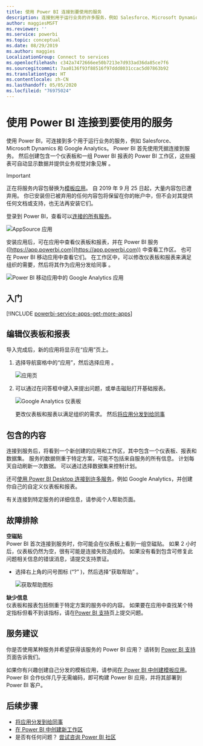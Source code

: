 ```yaml
---
title: 使用 Power BI 连接到要使用的服务
description: 连接到用于运行业务的许多服务，例如 Salesforce、Microsoft Dynamics CRM 和 Google Analytics。
author: maggiesMSFT
ms.reviewer: ''
ms.service: powerbi
ms.topic: conceptual
ms.date: 08/29/2019
ms.author: maggies
LocalizationGroup: Connect to services
ms.openlocfilehash: c342a7472666ee50b7213e7d933ad36da85ce7f6
ms.sourcegitcommit: 7aa0136f93f88516f97ddd8031ccac5d07863b92
ms.translationtype: HT
ms.contentlocale: zh-CN
ms.lasthandoff: 05/05/2020
ms.locfileid: "76975024"
---
```

# <a name="connect-to-the-services-you-use-with-power-bi"></a>使用 Power BI 连接到要使用的服务
使用 Power BI，可连接到多个用于运行业务的服务，例如 Salesforce、Microsoft Dynamics 和 Google Analytics。 Power BI 首先使用凭据连接到服务。 然后创建包含一个仪表板和一组 Power BI 报表的 Power BI 工作区，这些报表可自动显示数据并提供业务视觉对象见解  。

>[!IMPORTANT]
>正在将服务内容包替换为[模板应用](https://docs.microsoft.com/power-bi/service-template-apps-overview)。 自 2019 年 9 月 25 日起，大量内容包已遭弃用。 你已安装但已被弃用的任何内容包将保留在你的帐户中，但不会对其提供任何文档或支持，也无法再安装它们。

登录到 Power BI，查看可以[连接的所有服务](https://app.powerbi.com/getdata/services)。 

![AppSource 应用](media/service-connect-to-services/overview.png)

安装应用后，可在应用中查看仪表板和报表，并在 Power BI 服务 ([https://app.powerbi.com](https://app.powerbi.com)) 中查看工作区。 也可在 Power BI 移动应用中查看它们。 在工作区中，可以修改仪表板和报表来满足组织的需要，然后将其作为应用分发给同事  。 

![Power BI 移动应用中的 Google Analytics 应用](media/service-connect-to-services/power-bi-service-mobile-app-240.png)

## <a name="get-started"></a>入门
[!INCLUDE [powerbi-service-apps-get-more-apps](./includes/powerbi-service-apps-get-more-apps.md)]

## <a name="edit-the-dashboard-and-reports"></a>编辑仪表板和报表
导入完成后，新的应用将显示在“应用”页上。

1. 选择导航窗格中的“应用”，然后选择应用  。
   
     ![应用页](media/service-connect-to-services/power-bi-service-apps-open-app.png)
2. 可以通过在问答框中键入来提出问题，或单击磁贴打开基础报表。 
   
    ![Google Analytics 仪表板](media/service-connect-to-services/googleanalytics2.png)
   
    更改仪表板和报表以满足组织的需求。 然后[将应用分发到给同事](service-create-distribute-apps.md)

## <a name="whats-included"></a>包含的内容
连接到服务后，将看到一个新创建的应用和工作区，其中包含一个仪表板、报表和数据集。 服务的数据侧重于特定方案，可能不包括来自服务的所有信息。 计划每天自动刷新一次数据。 可以通过选择数据集来控制计划。

还可[使用 Power BI Desktop 连接到许多服务](desktop-data-sources.md)，例如 Google Analytics，并创建你自己的自定义仪表板和报表。  

有关连接到特定服务的详细信息，请参阅个人帮助页面。

## <a name="troubleshooting"></a>故障排除
**空磁贴**  
Power BI 首次连接到服务时，你可能会在仪表板上看到一组空磁贴。 如果 2 小时后，仪表板仍然为空，很有可能是连接失败造成的。 如果没有看到包含可修复此问题相关信息的错误消息，请提交支持票证。

* 选择右上角的问号图标 (“?”  )，然后选择“获取帮助”  。
  
    ![获取帮助图标](media/service-connect-to-services/power-bi-service-get-help.png)

**缺少信息**  
仪表板和报表包括侧重于特定方案的服务中的内容。 如果要在应用中查找某个特定指标但看不到该指标，请在[Power BI 支持](https://support.powerbi.com/forums/265200-power-bi)页上提交问题。

## <a name="suggesting-services"></a>服务建议
你是否使用某种服务并希望获得该服务的 Power BI 应用？ 请转到 [Power BI 支持](https://support.powerbi.com/forums/265200-power-bi)页面告诉我们。

如果你有兴趣创建自己分发的模板应用，请参阅[在 Power BI 中创建模板应用](service-template-apps-create.md)。 Power BI 合作伙伴几乎无需编码，即可构建 Power BI 应用，并将其部署到 Power BI 客户。 

## <a name="next-steps"></a>后续步骤
* [将应用分发到给同事](service-create-distribute-apps.md)
* [在 Power BI 中创建新工作区](service-create-the-new-workspaces.md)
* 是否有任何问题？ [尝试咨询 Power BI 社区](https://community.powerbi.com/)

